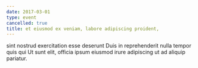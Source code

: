 ```yaml
---
date: 2017-03-01
type: event
cancelled: true
title: et eiusmod ex veniam, labore adipiscing proident,
---
```

sint nostrud exercitation esse deserunt Duis in reprehenderit nulla tempor quis qui Ut sunt elit, officia ipsum eiusmod irure adipiscing ut ad aliquip pariatur.
